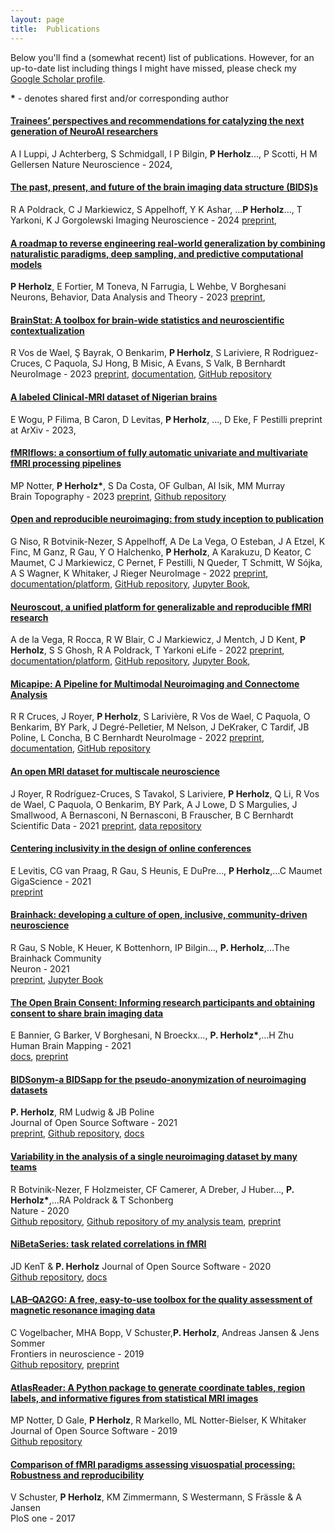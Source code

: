 ```yaml
---
layout: page
title:  Publications
---
```


Below you'll find a (somewhat recent) list of publications. However, for an up-to-date list including things I might have missed, please check my [Google Scholar profile](https://scholar.google.com/citations?user=4NPhFFgAAAAJ&hl=en&oi=ao).

__*__ - denotes shared first and/or corresponding author

#### [Trainees’ perspectives and recommendations for catalyzing the next generation of NeuroAI researchers](https://www.nature.com/articles/s41467-024-53375-2)  
A I Luppi, J Achterberg, S Schmidgall, I P Bilgin, __P Herholz__..., P Scotti, H M Gellersen
Nature Neuroscience - 2024,

#### [The past, present, and future of the brain imaging data structure (BIDS)s](https://direct.mit.edu/imag/article/doi/10.1162/imag_a_00103/119672)  
R A Poldrack, C J Markiewicz, S Appelhoff, Y K Ashar, ...__P Herholz__..., T Yarkoni, K J Gorgolewski
Imaging Neuroscience - 2024
[preprint](https://arxiv.org/abs/2309.05768),


#### [A roadmap to reverse engineering real-world generalization by combining naturalistic paradigms, deep sampling, and predictive computational models](https://nbdt.scholasticahq.com/article/67879-a-roadmap-to-reverse-engineering-real-world-generalization-by-combining-naturalistic-paradigms-deep-sampling-and-predictive-computational-models)  
__P Herholz__, E Fortier, M Toneva, N Farrugia, L Wehbe, V Borghesani
Neurons, Behavior, Data Analysis and Theory - 2023
[preprint](https://arxiv.org/abs/2108.10231),

#### [BrainStat: A toolbox for brain-wide statistics and neuroscientific contextualization](https://www.sciencedirect.com/science/article/pii/S1053811922009284)  
R Vos de Wael, Ş Bayrak, O Benkarim, __P Herholz__, S Lariviere, R Rodriguez-Cruces, C Paquola, SJ Hong, B Misic, A Evans, S Valk, B Bernhardt
NeuroImage - 2023
[preprint](https://www.biorxiv.org/content/10.1101/2022.01.18.476795v2.abstract),
[documentation](https://brainstat.readthedocs.io/en/master/),
[GitHub repository](https://github.com/MICA-MNI/BrainStat)

#### [A labeled Clinical-MRI dataset of Nigerian brains](https://arxiv.org/abs/2309.05768)  
E Wogu, P Filima, B Caron, D Levitas, __P Herholz__, ..., D Eke, F Pestilli
preprint at ArXiv - 2023,

#### [fMRIflows: a consortium of fully automatic univariate and multivariate fMRI processing pipelines](https://link.springer.com/article/10.1007/s10548-022-00935-8)
MP Notter, __P Herholz*__, S Da Costa, OF Gulban, AI Isik, MM Murray  
Brain Topography - 2023 
[preprint](https://www.biorxiv.org/content/10.1101/2021.03.23.436650v1.abstract),
[Github repository](https://github.com/miykael/fmriflows)

#### [Open and reproducible neuroimaging: from study inception to publication](https://www.sciencedirect.com/science/article/pii/S1053811922007388)  
G Niso, R Botvinik-Nezer, S Appelhoff, A De La Vega, O Esteban, J A Etzel, K Finc, M Ganz, R Gau, Y O Halchenko, __P Herholz__, A Karakuzu, D Keator, C Maumet, C J Markiewicz, C Pernet, F Pestilli, N Queder, T Schmitt, W Sójka, A S Wagner, K Whitaker, J Rieger
NeuroImage - 2022
[preprint](https://osf.io/preprints/pu5vb/),
[documentation/platform](https://neuroscout.org/),
[GitHub repository](https://github.com/neuroscout),
[Jupyter Book](https://neuroscout.github.io/neuroscout-paper),

#### [Neuroscout, a unified platform for generalizable and reproducible fMRI research](https://elifesciences.org/articles/79277)  
A de la Vega, R Rocca, R W Blair, C J Markiewicz, J Mentch, J D Kent, __P Herholz__, S S Ghosh, R A Poldrack, T Yarkoni
eLife - 2022
[preprint](https://www.biorxiv.org/content/10.1101/2022.04.05.487222.abstract),
[documentation/platform](https://neuroscout.org/),
[GitHub repository](https://github.com/neuroscout),
[Jupyter Book](https://neuroscout.github.io/neuroscout-paper),

#### [Micapipe: A Pipeline for Multimodal Neuroimaging and Connectome Analysis](https://www.sciencedirect.com/science/article/pii/S1053811922007273)  
R R Cruces, J Royer, __P Herholz__, S Larivière, R Vos de Wael, C Paquola, O Benkarim, BY Park, J Degré-Pelletier, M Nelson, J DeKraker, C Tardif, JB Poline, L Concha, B C Bernhardt
NeuroImage - 2022
[preprint](https://www.biorxiv.org/content/10.1101/2022.01.31.478189.abstract),
[documentation](https://micapipe.readthedocs.io/en/latest/),
[GitHub repository](https://github.com/MICA-MNI/micapipe)

#### [An open MRI dataset for multiscale neuroscience](https://www.nature.com/articles/s41597-022-01682-y)  
J Royer, R Rodríguez-Cruces, S Tavakol, S Lariviere, __P Herholz__, Q Li, R Vos de Wael, C Paquola, O Benkarim, BY Park, A J Lowe, D S Margulies, J Smallwood, A Bernasconi, N Bernasconi, B Frauscher, B C Bernhardt
Scientific Data - 2021
[preprint](https://www.biorxiv.org/content/10.1101/2021.08.04.454795v1.abstract),
[data repository](https://portal.conp.ca/dataset?id=projects/mica-mics)

#### [Centering inclusivity in the design of online conferences](https://academic.oup.com/gigascience/article/10/8/giab051/6355274?login=true)  
E Levitis, CG van Praag, R Gau, S Heunis, E DuPre…, __P Herholz__,…C Maumet  
GigaScience - 2021  
[preprint](https://psyarxiv.com/vj5tu)

#### [Brainhack: developing a culture of open, inclusive, community-driven neuroscience](https://www.sciencedirect.com/science/article/abs/pii/S0896627321002312)  
R Gau, S Noble, K Heuer, K Bottenhorn, IP Bilgin…, __P. Herholz__,…The Brainhack Community  
Neuron - 2021  
[preprint](https://psyarxiv.com/rytjq/),
[Jupyter Book](http://brainhack.org/brainhack_jupyter_book/)

#### [The Open Brain Consent: Informing research participants and obtaining consent to share brain imaging data](https://onlinelibrary.wiley.com/doi/10.1002/hbm.25351)  
E Bannier, G Barker, V Borghesani, N Broeckx…, __P. Herholz*__,…H Zhu  
Human Brain Mapping - 2021    
[docs](https://open-brain-consent.readthedocs.io/en/stable/), [preprint](https://psyarxiv.com/f6mnp/)

#### [BIDSonym-a BIDSapp for the pseudo-anonymization of neuroimaging datasets](https://joss.theoj.org/papers/10.21105/joss.03169.pdf)  
__P. Herholz__, RM Ludwig & JB Poline  
Journal of Open Source Software - 2021   
[preprint](https://psyarxiv.com/3aknq/),
[Github repository](https://github.com/PeerHerholz/BIDSonym), [docs](https://peerherholz.github.io/BIDSonym/)

#### [Variability in the analysis of a single neuroimaging dataset by many teams](https://www.nature.com/articles/s41586-020-2314-9?fbclid=IwAR3jkR1Gkraxbig5vbUz0d0_bVOTCzAFGoCmnRQMG5jpcDwiApCjxZHNHrQ)  
R Botvinik-Nezer, F Holzmeister, CF Camerer, A Dreber, J Huber…, __P. Herholz*__,…RA Poldrack & T Schonberg  
Nature - 2020  
[Github repository](https://github.com/poldrack/narps), [Github repository of my analysis team](https://github.com/ilkayisik/narps_R42Q), [preprint](https://www.biorxiv.org/content/10.1101/843193v1)

#### [NiBetaSeries: task related correlations in fMRI](https://joss.theoj.org/papers/10.21105/joss.01295)  
JD KenT & __P. Herholz__
Journal of Open Source Software - 2020   
[Github repository](https://github.com/HBClab/NiBetaSeries), [docs](https://nibetaseries.readthedocs.io/en/stable/)

#### [LAB–QA2GO: A free, easy-to-use toolbox for the quality assessment of magnetic resonance imaging data](https://www.frontiersin.org/articles/10.3389/fnins.2019.00688/full)  
C Vogelbacher, MHA Bopp, V Schuster,__P. Herholz__, Andreas Jansen & Jens Sommer  
Frontiers in neuroscience - 2019   
[Github repository](https://github.com/vogelbac/LAB-QA2GO), [preprint](https://www.biorxiv.org/content/10.1101/546564v1.abstract)

#### [AtlasReader: A Python package to generate coordinate tables, region labels, and informative figures from statistical MRI images](https://joss.theoj.org/papers/10.21105/joss.01257)  
MP Notter, D Gale, __P Herholz__, R Markello, ML Notter-Bielser, K Whitaker  
Journal of Open Source Software - 2019   
[Github repository](https://github.com/miykael/atlasreader)

#### [Comparison of fMRI paradigms assessing visuospatial processing: Robustness and reproducibility](https://journals.plos.org/plosone/article?id=10.1371/journal.pone.0186344)  
V Schuster, __P Herholz__, KM Zimmermann, S Westermann, S Frässle & A Jansen    
PloS one - 2017   